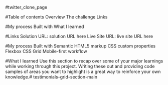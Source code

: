 #twitter_clone_page

#Table of contents
Overview
The challenge
Links

#My process
Built with
What I learned

#Links
Solution URL: solution URL here
Live Site URL: live site URL here

#My process
Built with
Semantic HTML5 markup
CSS custom properties
Flexbox
CSS Grid
Mobile-first workflow

#What I learned
Use this section to recap over some of your major learnings while working through this project. Writing these out and providing code samples of areas you want to highlight is a great way to reinforce your own knowledge.# testimonials-grid-section-main